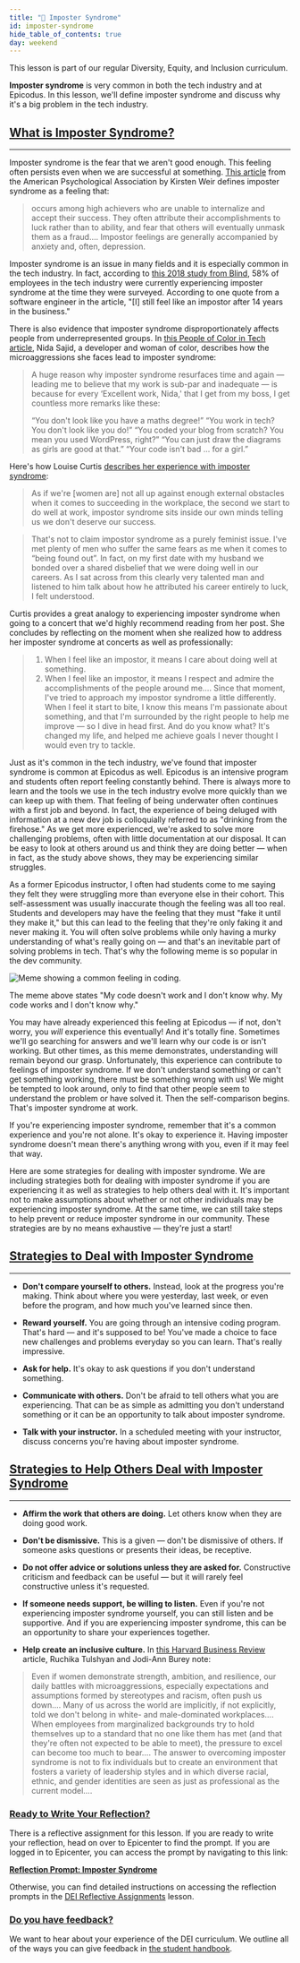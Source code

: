 ```yaml
---
title: "📓 Imposter Syndrome"
id: imposter-syndrome
hide_table_of_contents: true
day: weekend
---
```


This lesson is part of our regular Diversity, Equity, and Inclusion curriculum.

**Imposter syndrome** is very common in both the tech industry and at Epicodus. In this lesson, we'll define imposter syndrome and discuss why it's a big problem in the tech industry.
 
## [What is Imposter Syndrome?](#what-is-imposter-syndrome)

---
 
Imposter syndrome is the fear that we aren't good enough. This feeling often persists even when we are successful at something. [This article](https://www.apa.org/gradpsych/2013/11/fraud) from the American Psychological Association by Kirsten Weir defines imposter syndrome as a feeling that:

> occurs among high achievers who are unable to internalize and accept their success. They often attribute their accomplishments to luck rather than to ability, and fear that others will eventually unmask them as a fraud…. Impostor feelings are generally accompanied by anxiety and, often, depression.

 
Imposter syndrome is an issue in many fields and it is especially common in the tech industry. In fact, according to [this 2018 study from Blind](https://www.teamblind.com/blog/index.php/2018/09/05/58-percent-of-tech-workers-feel-like-impostors/), 58% of employees in the tech industry were currently experiencing imposter syndrome at the time they were surveyed. According to one quote from a software engineer in the article, "[I] still feel like an impostor after 14 years in the business."
 
There is also evidence that imposter syndrome disproportionately affects people from underrepresented groups. In [this People of Color in Tech article](https://peopleofcolorintech.com/engineers/susceptible-to-imposter-syndrome/), Nida Sajid, a developer and woman of color, describes how the microaggressions she faces lead to imposter syndrome:

> A huge reason why imposter syndrome resurfaces time and again — leading me to believe that my work is sub-par and inadequate — is because for every ‘Excellent work, Nida,' that I get from my boss, I get countless more remarks like these:
>
> “You don't look like you have a maths degree!”
> “You work in tech? You don't look like you do!”
> “You coded your blog from scratch? You mean you used WordPress, right?”
> “You can just draw the diagrams as girls are good at that.”
> “Your code isn't bad … for a girl.”

Here's how Louise Curtis [describes her experience with imposter syndrome](https://medium.com/women-in-tech-not-just-code/how-im-trying-to-combat-my-impostor-syndrome-48f0b4deb58):

> As if we're [women are] not all up against enough external obstacles when it comes to succeeding in the workplace, the second we start to do well at work, impostor syndrome sits inside our own minds telling us we don't deserve our success.

> That's not to claim impostor syndrome as a purely feminist issue. I've met plenty of men who suffer the same fears as me when it comes to “being found out”. In fact, on my first date with my husband we bonded over a shared disbelief that we were doing well in our careers. As I sat across from this clearly very talented man and listened to him talk about how he attributed his career entirely to luck, I felt understood.

Curtis provides a great analogy to experiencing imposter syndrome when going to a concert that we'd highly recommend reading from her post. She concludes by reflecting on the moment when she realized how to address her imposter syndrome at concerts as well as professionally:

> 1. When I feel like an impostor, it means I care about doing well at something.
> 2. When I feel like an impostor, it means I respect and admire the accomplishments of the people around me….
> Since that moment, I've tried to approach my impostor syndrome a little differently. When I feel it start to bite, I know this means I'm passionate about something, and that I'm surrounded by the right people to help me improve — so I dive in head first. And do you know what? It's changed my life, and helped me achieve goals I never thought I would even try to tackle.
 
Just as it's common in the tech industry, we've found that imposter syndrome is common at Epicodus as well. Epicodus is an intensive program and students often report feeling constantly behind. There is always more to learn and the tools we use in the tech industry evolve more quickly than we can keep up with them. That feeling of being underwater often continues with a first job and beyond. In fact, the experience of being deluged with information at a new dev job is colloquially referred to as "drinking from the firehose." As we get more experienced, we're asked to solve more challenging problems, often with little documentation at our disposal. It can be easy to look at others around us and think they are doing better — when in fact, as the study above shows, they may be experiencing similar struggles.
 
As a former Epicodus instructor, I often had students come to me saying they felt they were struggling more than everyone else in their cohort. This self-assessment was usually inaccurate though the feeling was all too real. Students and developers may have the feeling that they must "fake it until they make it," but this can lead to the feeling that they're only faking it and never making it. You will often solve problems while only having a murky understanding of what's really going on — and that's an inevitable part of solving problems in tech. That's why the following meme is so popular in the dev community.
 
![Meme showing a common feeling in coding.](https://learnhowtoprogram.s3.us-west-2.amazonaws.com/DEI-Images/idontknowmeme.jpg)
 
The meme above states "My code doesn't work and I don't know why. My code works and I don't know why."
 
You may have already experienced this feeling at Epicodus — if not, don't worry, you _will_ experience this eventually! And it's totally fine. Sometimes we'll go searching for answers and we'll learn why our code is or isn't working. But other times, as this meme demonstrates, understanding will remain beyond our grasp. Unfortunately, this experience can contribute to feelings of imposter syndrome. If we don't understand something or can't get something working, there must be something wrong with us! We might be tempted to look around, only to find that other people seem to understand the problem or have solved it. Then the self-comparison begins. That's imposter syndrome at work.
 
If you're experiencing imposter syndrome, remember that it's a common experience and you're not alone. It's okay to experience it. Having imposter syndrome doesn't mean there's anything wrong with you, even if it may feel that way.
 
Here are some strategies for dealing with imposter syndrome. We are including strategies both for dealing with imposter syndrome if you are experiencing it as well as strategies to help others deal with it. It's important not to make assumptions about whether or not other individuals may be experiencing imposter syndrome. At the same time, we can still take steps to help prevent or reduce imposter syndrome in our community. These strategies are by no means exhaustive — they're just a start!
 
## [Strategies to Deal with Imposter Syndrome](#strategies-to-deal-with-imposter-syndrome)

---
 
* **Don't compare yourself to others.** Instead, look at the progress you're making. Think about where you were yesterday, last week, or even before the program, and how much you've learned since then.
 
* **Reward yourself.** You are going through an intensive coding program. That's hard — and it's supposed to be! You've made a choice to face new challenges and problems everyday so you can learn. That's really impressive.
 
* **Ask for help.** It's okay to ask questions if you don't understand something.
 
* **Communicate with others.** Don't be afraid to tell others what you are experiencing. That can be as simple as admitting you don't understand something or it can be an opportunity to talk about imposter syndrome.
 
* **Talk with your instructor.** In a scheduled meeting with your instructor, discuss concerns you're having about imposter syndrome.
 
## [Strategies to Help Others Deal with Imposter Syndrome](#strategies-to-help-others-deal-with-imposter-syndrome)

---
 
* **Affirm the work that others are doing.** Let others know when they are doing good work.
 
* **Don't be dismissive.** This is a given — don't be dismissive of others. If someone asks questions or presents their ideas, be receptive.
 
* **Do not offer advice or solutions unless they are asked for.** Constructive criticism and feedback can be useful — but it will rarely feel constructive unless it's requested.
 
* **If someone needs support, be willing to listen.** Even if you're not experiencing imposter syndrome yourself, you can still listen and be supportive. And if you are experiencing imposter syndrome, this can be an opportunity to share your experiences together.

* **Help create an inclusive culture.** In [this Harvard Business Review](https://hbr.org/2021/02/stop-telling-women-they-have-imposter-syndrome) article, Ruchika Tulshyan and Jodi-Ann Burey note:

> Even if women demonstrate strength, ambition, and resilience, our daily battles with microaggressions, especially expectations and assumptions formed by stereotypes and racism, often push us down…. Many of us across the world are implicitly, if not explicitly, told we don't belong in white- and male-dominated workplaces…. When employees from marginalized backgrounds try to hold themselves up to a standard that no one like them has met (and that they're often not expected to be able to meet), the pressure to excel can become too much to bear…. The answer to overcoming imposter syndrome is not to fix individuals but to create an environment that fosters a variety of leadership styles and in which diverse racial, ethnic, and gender identities are seen as just as professional as the current model….

### [Ready to Write Your Reflection?](#ready-to-write-your-reflection)

There is a reflective assignment for this lesson. If you are ready to write your reflection, head on over to Epicenter to find the prompt. If you are logged in to Epicenter, you can access the prompt by navigating to this link:

**<span class="glyphicon glyphicon-link"></span> [Reflection Prompt: Imposter Syndrome](https://epicenter.epicodus.com/journals?title=Imposter+Syndrome)** 

Otherwise, you can find detailed instructions on accessing the reflection prompts in the [DEI Reflective Assignments](/pre-work/getting-started-at-epicodus/dei-reflective-assignments#finding-the-reflection-prompts) lesson.

### [Do you have feedback?](#do-you-have-feedback)

We want to hear about your experience of the DEI curriculum. We outline all of the ways you can give feedback in [the student handbook](/student-handbook#giving-feedback).
